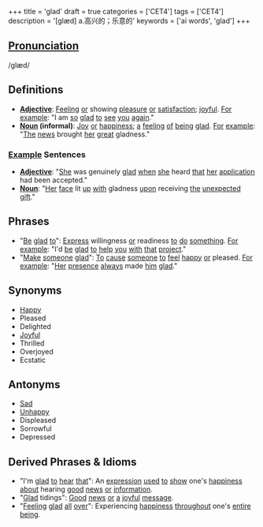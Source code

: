 +++
title = 'glad'
draft = true
categories = ['CET4']
tags = ['CET4']
description = '[glæd] a.高兴的；乐意的'
keywords = ['ai words', 'glad']
+++

## [Pronunciation](/en/post/pronunciation/)
/ɡlæd/

## Definitions
- **[Adjective](/en/post/adjective/)**: [Feeling](/en/post/feeling/) [or](/en/post/or/) showing [pleasure](/en/post/pleasure/) [or](/en/post/or/) [satisfaction](/en/post/satisfaction/); [joyful](/en/post/joyful/). [For](/en/post/for/) [example](/en/post/example/): "I am [so](/en/post/so/) [glad](/en/post/glad/) [to](/en/post/to/) [see](/en/post/see/) [you](/en/post/you/) [again](/en/post/again/)."
- **[Noun](/en/post/noun/) (informal)**: [Joy](/en/post/joy/) [or](/en/post/or/) [happiness](/en/post/happiness/); [a](/en/post/a/) [feeling](/en/post/feeling/) [of](/en/post/of/) [being](/en/post/being/) [glad](/en/post/glad/). [For](/en/post/for/) [example](/en/post/example/): "[The](/en/post/the/) [news](/en/post/news/) brought [her](/en/post/her/) [great](/en/post/great/) gladness."

### [Example](/en/post/example/) Sentences
- **[Adjective](/en/post/adjective/)**: "[She](/en/post/she/) was genuinely [glad](/en/post/glad/) [when](/en/post/when/) [she](/en/post/she/) heard [that](/en/post/that/) [her](/en/post/her/) [application](/en/post/application/) had been accepted."
- **[Noun](/en/post/noun/)**: "[Her](/en/post/her/) [face](/en/post/face/) lit [up](/en/post/up/) [with](/en/post/with/) gladness [upon](/en/post/upon/) receiving [the](/en/post/the/) [unexpected](/en/post/unexpected/) [gift](/en/post/gift/)."

## Phrases
- "[Be](/en/post/be/) [glad](/en/post/glad/) [to](/en/post/to/)": [Express](/en/post/express/) willingness [or](/en/post/or/) readiness [to](/en/post/to/) [do](/en/post/do/) [something](/en/post/something/). [For](/en/post/for/) [example](/en/post/example/): "I'd [be](/en/post/be/) [glad](/en/post/glad/) [to](/en/post/to/) [help](/en/post/help/) [you](/en/post/you/) [with](/en/post/with/) [that](/en/post/that/) [project](/en/post/project/)."
- "[Make](/en/post/make/) [someone](/en/post/someone/) [glad](/en/post/glad/)": [To](/en/post/to/) [cause](/en/post/cause/) [someone](/en/post/someone/) [to](/en/post/to/) [feel](/en/post/feel/) [happy](/en/post/happy/) [or](/en/post/or/) pleased. [For](/en/post/for/) [example](/en/post/example/): "[Her](/en/post/her/) [presence](/en/post/presence/) [always](/en/post/always/) made [him](/en/post/him/) [glad](/en/post/glad/)."

## Synonyms
- [Happy](/en/post/happy/)
- Pleased
- Delighted
- [Joyful](/en/post/joyful/)
- Thrilled
- Overjoyed
- Ecstatic

## Antonyms
- [Sad](/en/post/sad/)
- [Unhappy](/en/post/unhappy/)
- Displeased
- Sorrowful
- Depressed

## Derived Phrases & Idioms
- "I'm [glad](/en/post/glad/) [to](/en/post/to/) [hear](/en/post/hear/) [that](/en/post/that/)": An [expression](/en/post/expression/) [used](/en/post/used/) [to](/en/post/to/) [show](/en/post/show/) one's [happiness](/en/post/happiness/) [about](/en/post/about/) hearing [good](/en/post/good/) [news](/en/post/news/) [or](/en/post/or/) [information](/en/post/information/).
- "[Glad](/en/post/glad/) tidings": [Good](/en/post/good/) [news](/en/post/news/) [or](/en/post/or/) [a](/en/post/a/) [joyful](/en/post/joyful/) [message](/en/post/message/).
- "[Feeling](/en/post/feeling/) [glad](/en/post/glad/) [all](/en/post/all/) [over](/en/post/over/)": Experiencing [happiness](/en/post/happiness/) [throughout](/en/post/throughout/) one's [entire](/en/post/entire/) [being](/en/post/being/).
